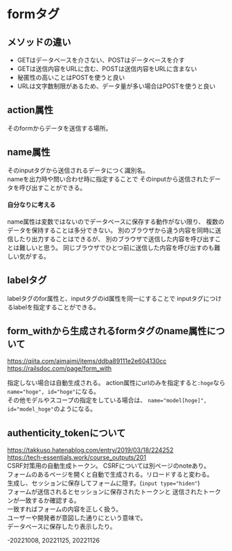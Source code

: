 # formタグ

## メソッドの違い  
* GETはデータベースを介さない、POSTはデータベースを介す  
* GETは送信内容をURLに含む、POSTは送信内容をURLに含まない  
* 秘匿性の高いことはPOSTを使うと良い  
* URLは文字数制限があるため、データ量が多い場合はPOSTを使うと良い  

## action属性  
そのformからデータを送信する場所。  

## name属性  
そのinputタグから送信されるデータにつく識別名。  
nameを出力時や問い合わせ時に指定することで
そのinputから送信されたデータを呼び出すことができる。  

#### 自分なりに考える  
name属性は変数ではないのでデータベースに保存する動作がない限り、
複数のデータを保持することは多分できない。
別のブラウザから違う内容を同時に送信したり出力することはできるが、
別のブラウザで送信した内容を呼び出すことは難しいと思う。
同じブラウザでひとつ前に送信した内容を呼び出すのも難しい気がする。  

## labelタグ
labelタグのfor属性と、inputタグのid属性を同一にすることで
inputタグにつけるlabelを指定することができる。  

## form_withから生成されるformタグのname属性について  
https://qiita.com/aimaimi/items/ddba89111e2e604130cc  
https://railsdoc.com/page/form_with  

指定しない場合は自動生成される。
action属性にurlのみを指定すると`:hoge`なら`name="hoge", id="hoge"`になる。  
その他モデルやスコープの指定をしている場合は、
`name="model[hoge]", id="model_hoge"`のようになる。  

## authenticity_tokenについて
https://takkuso.hatenablog.com/entry/2019/03/18/224252  
https://tech-essentials.work/course_outputs/201  
CSRF対策用の自動生成トークン。 
CSRFについては別ページのnoteあり。  
フォームのあるページを開くと自動で生成される。リロードすると変わる。  
生成し、セッションに保存してフォームに隠す。(`input type="hiden"`)  
フォームが送信されるとセッションに保存されたトークンと
送信されたトークンが一致するか確認する。  
一致すればフォームの内容を正しく扱う。  
ユーザーや開発者が意図した通りにという意味で。  
データベースに保存したり表示したり。  


-20221008, 20221125, 20221126